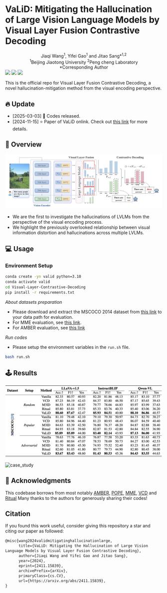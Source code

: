 # VaLiD: Mitigating the Hallucination of Large Vision Language Models by Visual Layer Fusion Contrastive Decoding
<div align="center">
Jiaqi Wang<sup>1</sup>, Yifei Gao<sup>1</sup> and Jitao Sang*<sup>1,2</sup>
</div>
<div align="center">
<sup>1</sup>Beijing Jiaotong University    <sup>2</sup>Peng cheng Laboratory
</div>
<div align="center">
*Corresponding Author
</div>

<!-- Arxiv Link, Project Link -->
<div style='display:flex; gap: 0.25rem; '>
<a href="https://arxiv.org/abs/2411.15839"><img src="https://img.shields.io/badge/arXiv-2411.15839-b31b1b.svg"></a>
<a href="https://github.com/LucusFigoGao"><img src="https://img.shields.io/badge/Project%20Page-onlink-brightgreen"></a>
<a href='LICENSE'><img src='https://img.shields.io/badge/License-MIT-blue.svg'></a>
</div>

<!-- **V**isu**a**l **L**ayer Fus**i**on Contrastive **D**ecoding (VaLiD). -->

This is the official repo for Visual Layer Fusion Contrastive Decoding, a novel hallucination-mitigation method from the visual encoding perspective.

## 🔥 Update
- [2025-03-03] 🚀 Codes released.
- [2024-11-15] ⭐️ Paper of VaLiD onlink. Check out [this link](https://arxiv.org/abs/2411.15839) for more details.

## 🎯 Overview
![framework](./figure/framework.jpg)
- We are the first to investigate the hallucinations of LVLMs from the perspective of the visual encoding process.
- We highlight the previously overlooked relationship between visual information distortion and hallucinations across multiple LVLMs.

## 💻 Usage
### Environment Setup
```bash
conda create -yn valid python=3.10
conda activate valid
cd Visual-Layer-Contrastive-Decoding
pip install -r requirements.txt
```
*About datasets preparation*
- Please download and extract the MSCOCO 2014 dataset from [this link](https://cocodataset.org/) to your data path for evaluation.
- For MME evaluation, see [this link](https://github.com/BradyFU/Awesome-Multimodal-Large-Language-Models/tree/Evaluation).
- For AMBER evaluation, see [this link](https://github.com/junyangwang0410/AMBER/tree/master)

*Run codes*
- Please setup the environment variables in the `run.sh` file.
```bash
bash run.sh
```

## 🕹️ Results

![pope_results](./figure/POPE.jpg)


![case_study](./figure/case_study.jpg)

## 🙏 Acknowledgments
This codebase borrows from most notably [AMBER](https://github.com/junyangwang0410/AMBER/tree/master), [POPE](https://github.com/RUCAIBox/POPE), [MME](https://arxiv.org/html/2306.13394v4), [VCD](https://github.com/DAMO-NLP-SG/VCD) and [Ritual](https://github.com/sangminwoo/RITUAL) Many thanks to the authors for generously sharing their codes!


## Citation
If you found this work useful, consider giving this repository a star and citing our paper as followed:

```
@misc{wang2024validmitigatinghallucinationlarge,
      title={VaLiD: Mitigating the Hallucination of Large Vision Language Models by Visual Layer Fusion Contrastive Decoding}, 
      author={Jiaqi Wang and Yifei Gao and Jitao Sang},
      year={2024},
      eprint={2411.15839},
      archivePrefix={arXiv},
      primaryClass={cs.CV},
      url={https://arxiv.org/abs/2411.15839}, 
}
```

